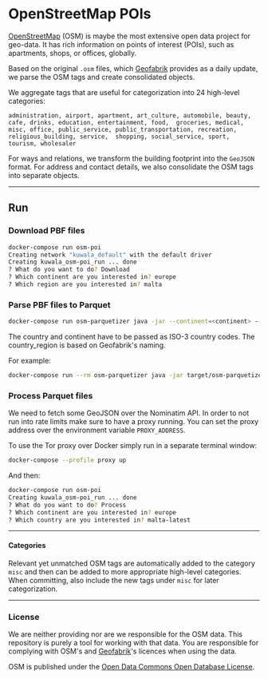 # OpenStreetMap POIs

[OpenStreetMap](https://www.openstreetmap.org) (OSM) is maybe the most extensive open data project for geo-data. It has 
rich information on points of interest (POIs), such as apartments, shops, or offices, globally.

Based on the original `.osm` files, which [Geofabrik](http://download.geofabrik.de) provides as a daily update, we parse 
the OSM tags and create consolidated objects.

We aggregate tags that are useful for categorization into 24 high-level categories:

`administration, airport, apartment, art_culture, automobile, beauty, cafe, drinks, education, entertainment, food, 
groceries, medical, misc, office, public_service, public_transportation, recreation, religious_building, service, 
shopping, social_service, sport, tourism, wholesaler`

For ways and relations, we transform the building footprint into the `GeoJSON` format. For address and contact details, 
we also consolidate the OSM tags into separate objects.

---

## Run

### Download PBF files

```zsh
docker-compose run osm-poi
Creating network "kuwala_default" with the default driver
Creating kuwala_osm-poi_run ... done
? What do you want to do? Download
? Which continent are you interested in? europe
? Which region are you interested in? malta
```

### Parse PBF files to Parquet

```zsh
docker-compose run osm-parquetizer java -jar --continent=<continent> --country=<country> --country_region=<country_region>
```

The country and continent have to be passed as ISO-3 country codes. The country_region is based on Geofabrik's naming. 

For example:

```zsh
docker-compose run --rm osm-parquetizer java -jar target/osm-parquetizer-1.0.1-SNAPSHOT.jar --continent=eu --country=mlt
```

### Process Parquet files

We need to fetch some GeoJSON over the Nominatim API. In order to not run into rate limits make sure to have a proxy
running. You can set the proxy address over the environment variable `PROXY_ADDRESS`.

To use the Tor proxy over Docker simply run in a separate terminal window:

```zsh
docker-compose --profile proxy up
```

And then:

```zsh
docker-compose run osm-poi
Creating kuwala_osm-poi_run ... done
? What do you want to do? Process
? Which continent are you interested in? europe
? Which country are you interested in? malta-latest
```

---
#### Categories

Relevant yet unmatched OSM tags are automatically added to the category `misc` and then can be added to more appropriate high-level
categories. When committing, also include the new tags under `misc` for later categorization. 

---
### License

We are neither providing nor are we responsible for the OSM data. This repository is purely a tool for working
with that data. You are responsible for complying with OSM's and [Geofabrik](http://www.geofabrik.de)'s licences when using the data.

OSM is published under the [Open Data Commons Open Database License](https://www.openstreetmap.org/copyright).